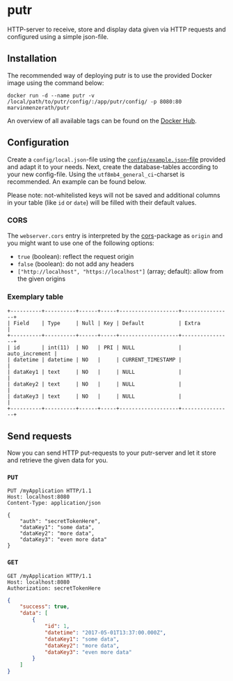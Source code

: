 # putr
HTTP-server to receive, store and display data given via HTTP requests and configured using a simple json-file.

## Installation
The recommended way of deploying putr is to use the provided Docker image using the command below:
```
docker run -d --name putr -v /local/path/to/putr/config/:/app/putr/config/ -p 8080:80 marvinmenzerath/putr
```

An overview of all available tags can be found on the [Docker Hub](https://hub.docker.com/r/marvinmenzerath/putr/tags/).

## Configuration
Create a `config/local.json`-file using the [`config/example.json`-file](config/example.json) provided and adapt it to your needs.
Next, create the database-tables according to your new config-file. Using the `utf8mb4_general_ci`-charset is recommended. An example can be found below.

Please note: not-whitelisted keys will not be saved and additional columns in your table (like `id` or `date`) will be filled with their default values.

### CORS
The `webserver.cors` entry is interpreted by the [cors](https://www.npmjs.com/package/cors)-package as `origin` and you might want to use one of the following options:
* `true` (boolean): reflect the request origin
* `false` (boolean): do not add any headers
* `["http://localhost", "https://localhost"]` (array; default): allow from the given origins

### Exemplary table
```
+----------+----------+------+-----+-------------------+----------------+
| Field    | Type     | Null | Key | Default           | Extra          |
+----------+----------+------+-----+-------------------+----------------+
| id       | int(11)  | NO   | PRI | NULL              | auto_increment |
| datetime | datetime | NO   |     | CURRENT_TIMESTAMP |                |
| dataKey1 | text     | NO   |     | NULL              |                |
| dataKey2 | text     | NO   |     | NULL              |                |
| dataKey3 | text     | NO   |     | NULL              |                |
+----------+----------+------+-----+-------------------+----------------+
```

## Send requests
Now you can send HTTP put-requests to your putr-server and let it store and retrieve the given data for you.

### `PUT`
```
PUT /myApplication HTTP/1.1
Host: localhost:8080
Content-Type: application/json

{
	"auth": "secretTokenHere",
	"dataKey1": "some data",
	"dataKey2": "more data",
	"dataKey3": "even more data"
}
```

### `GET`
```
GET /myApplication HTTP/1.1
Host: localhost:8080
Authorization: secretTokenHere
```

```json
{
	"success": true,
	"data": [
		{
			"id": 1,
			"datetime": "2017-05-01T13:37:00.000Z",
			"dataKey1": "some data",
			"dataKey2": "more data",
			"dataKey3": "even more data"
		}
	]
}
```